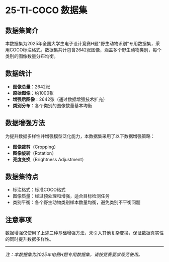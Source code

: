 # 25-TI-COCO 数据集

## 数据集简介
本数据集为2025年全国大学生电子设计竞赛H题"野生动物识别"专用数据集，采用COCO标注格式。数据集共计包含2642张图像，涵盖多个野生动物类别，每个类别的图像数量分布均衡。

## 数据统计
- **图像总量**：2642张
- **原始图像**：约1000张
- **增强后图像**：2642张（通过数据增强技术扩充）
- **类别分布**：各个类别的图像数量基本均衡

## 数据增强方法
为提升数据多样性并增强模型泛化能力，本数据集采用了以下数据增强策略：
- **图像裁剪**（Cropping）
- **图像旋转**（Rotation）  
- **亮度变换**（Brightness Adjustment）

## 数据集特点
- 标注格式：标准COCO格式
- 图像质量：经过预处理和增强，适合目标检测任务
- 类别平衡：各个野生动物类别样本数量均衡，避免类别不平衡问题

## 注意事项
数据增强仅使用了上述三种基础增强方法，未引入其他复杂变换，保证数据真实性的同时提升数据多样性。

---
*注：本数据集为2025年电赛H题专用数据集，请按竞赛要求规范使用。*

